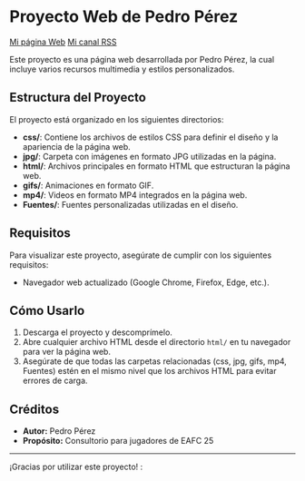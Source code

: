 # Proyecto Web de Pedro Pérez
[Mi página Web](https://topxi.netlify.app)
[Mi canal RSS](file:///C:/Users/pedro/Desktop/PAGINA%20WEB/feed.xml)

Este proyecto es una página web desarrollada por Pedro Pérez, la cual incluye varios recursos multimedia y estilos personalizados.

## Estructura del Proyecto

El proyecto está organizado en los siguientes directorios:

- **css/**: Contiene los archivos de estilos CSS para definir el diseño y la apariencia de la página web.
- **jpg/**: Carpeta con imágenes en formato JPG utilizadas en la página.
- **html/**: Archivos principales en formato HTML que estructuran la página web.
- **gifs/**: Animaciones en formato GIF.
- **mp4/**: Videos en formato MP4 integrados en la página web.
- **Fuentes/**: Fuentes personalizadas utilizadas en el diseño.

## Requisitos

Para visualizar este proyecto, asegúrate de cumplir con los siguientes requisitos:
- Navegador web actualizado (Google Chrome, Firefox, Edge, etc.).

## Cómo Usarlo

1. Descarga el proyecto y descomprímelo.
2. Abre cualquier archivo HTML desde el directorio `html/` en tu navegador para ver la página web.
3. Asegúrate de que todas las carpetas relacionadas (css, jpg, gifs, mp4, Fuentes) estén en el mismo nivel que los archivos HTML para evitar errores de carga.

## Créditos

- **Autor:** Pedro Pérez
- **Propósito:** Consultorio para jugadores de EAFC 25

---

¡Gracias por utilizar este proyecto! :
